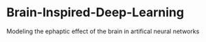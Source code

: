 # Brain-Inspired-Deep-Learning
Modeling the ephaptic effect of the brain in artifical neural networks
